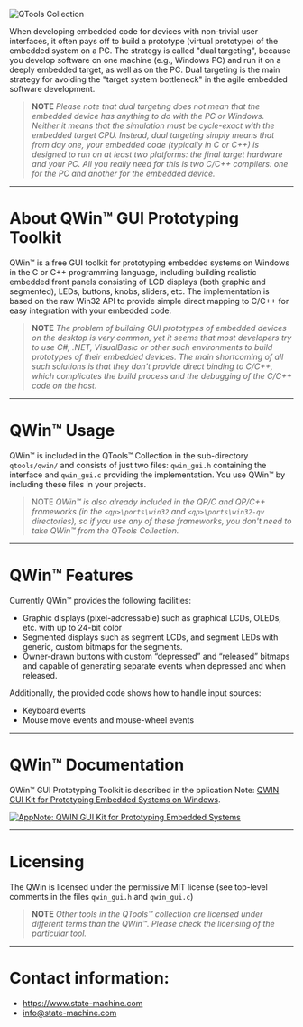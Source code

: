 ![QTools Collection](https://www.state-machine.com/img/qwin_banner.jpg)

When developing embedded code for devices with non-trivial user interfaces,
it often pays off to build a prototype (virtual prototype) of the embedded
system on a PC. The strategy is called "dual targeting", because you develop
software on one machine (e.g., Windows PC) and run it on a deeply embedded
target, as well as on the PC. Dual targeting is the main strategy for
avoiding the "target system bottleneck" in the agile embedded software
development.

> **NOTE**
_Please note that dual targeting does not mean that the embedded device has
anything to do with the PC or Windows. Neither it means that the simulation
must be cycle-exact with the embedded target CPU. Instead, dual targeting
simply means that from day one, your embedded code (typically in C or C++)
is designed to run on at least two platforms: the final target hardware and
your PC. All you really need for this is two C/C++ compilers: one for the PC
and another for the embedded device._


---------------------------------------------------------------------------
# About QWin™ GUI Prototyping Toolkit
QWin™ is a free GUI toolkit for prototyping embedded systems on Windows in the
C or C++ programming language, including building realistic embedded front panels
consisting of LCD displays (both graphic and segmented), LEDs, buttons, knobs,
sliders, etc. The implementation is based on the raw Win32 API to provide simple
direct mapping to C/C++ for easy integration with your embedded code.


> **NOTE**
_The problem of building GUI prototypes of embedded devices on the desktop
is very common, yet it seems that most developers try to use C#, .NET,
VisualBasic or other such environments to build prototypes of their embedded
devices. The main shortcoming of all such solutions is that they don't provide
direct binding to C/C++, which complicates the build process and the debugging
of the C/C++ code on the host._


---------------------------------------------------------------------------
# QWin™ Usage
QWin™ is included in the QTools™ Collection in the sub-directory `qtools/qwin/`
and consists of just two files: `qwin_gui.h` containing the interface and
`qwin_gui.c` providing the implementation. You use QWin™ by including these
files in your projects.

> NOTE
_QWin™ is also already included in the QP/C and QP/C++ frameworks
(in the `<qp>\ports\win32` and `<qp>\ports\win32-qv` directories), so if you
use any of these frameworks, you don't need to take QWin™ from the QTools Collection._


---------------------------------------------------------------------------
# QWin™ Features
Currently QWin™ provides the following facilities:

* Graphic displays (pixel-addressable) such as graphical LCDs, OLEDs, etc.
  with up to 24-bit color
* Segmented displays such as segment LCDs, and segment LEDs with generic,
  custom bitmaps for the segments.
* Owner-drawn buttons with custom “depressed” and “released” bitmaps and capable
  of generating separate events when depressed and when released.

Additionally, the provided code shows how to handle input sources:
* Keyboard events
* Mouse move events and mouse-wheel events


---------------------------------------------------------------------------
# QWin™ Documentation
QWin™ GUI Prototyping Toolkit is described in the pplication Note:
[QWIN GUI Kit for Prototyping Embedded Systems on Windows](https://www.state-machine.com/doc/AN_QWin-GUI.pdf).

[![AppNote: QWIN GUI Kit for Prototyping Embedded Systems](https://www.state-machine.com/img/qwin_an.jpg)](https://www.state-machine.com/doc/AN_QWin-GUI.pdf)


---------------------------------------------------------------------------
# Licensing
The QWin is licensed under the permissive MIT license
(see top-level comments in the files `qwin_gui.h` and `qwin_gui.c`)


> **NOTE**
_Other tools in the QTools™ collection are licensed under different terms than
the QWin™. Please check the licensing of the particular tool._


---------------------------------------------------------------------------
# Contact information:
- https://www.state-machine.com
- info@state-machine.com
